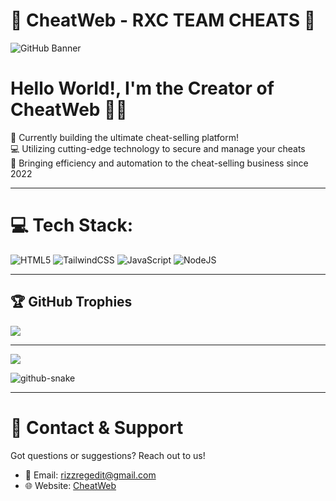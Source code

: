 # 🐍 CheatWeb - RXC TEAM CHEATS 🐻

![GitHub Banner](https://media3.giphy.com/media/v1.Y2lkPTc5MGI3NjExN3ExZTk5ZTVoZTkzOWY4ZjNxcHB5cXlvcjRtaGl6Zm1waDEwNjk2MSZlcD12MV9pbnRlcm5hbF9naWZfYnlfaWQmY3Q9Zw/DdK39B5eUXA6Jj08aF/giphy.gif)

# Hello World!, I'm the Creator of CheatWeb 👋🏼
🐾 Currently building the ultimate cheat-selling platform!<br>
💻 Utilizing cutting-edge technology to secure and manage your cheats<br>
🚀 Bringing efficiency and automation to the cheat-selling business since 2022<br>

---

# 💻 Tech Stack:
![HTML5](https://img.shields.io/badge/html5-%23E34F26.svg?style=for-the-badge&logo=html5&logoColor=white) ![TailwindCSS](https://img.shields.io/badge/tailwindcss-%2338B2AC.svg?style=for-the-badge&logo=tailwind-css&logoColor=white) ![JavaScript](https://img.shields.io/badge/javascript-%23323330.svg?style=for-the-badge&logo=javascript&logoColor=%23F7DF1E) ![NodeJS](https://img.shields.io/badge/node.js-6DA55F?style=for-the-badge&logo=node.js&logoColor=white)

---

## 🏆 GitHub Trophies
![](https://github-profile-trophy.vercel.app/?username=cheatweb&theme=radical&no-frame=false&no-bg=true&margin-w=4)

---

[![](https://visitcount.itsvg.in/api?id=cheatweb&icon=0&color=0)](https://visitcount.itsvg.in)

<picture>
  <source media="(prefers-color-scheme: dark)" srcset="https://raw.githubusercontent.com/tobiasmeyhoefer/tobiasmeyhoefer/output/github-snake-dark.svg" />
  <source media="(prefers-color-scheme: light)" srcset="https://raw.githubusercontent.com/tobiasmeyhoefer/tobiasmeyhoefer/output/github-snake.svg" />
  <img alt="github-snake" src="https://raw.githubusercontent.com/tobiasmeyhoefer/tobiasmeyhoefer/output/github-snake.svg" />
</picture>

---

# 🐾 Contact & Support
Got questions or suggestions? Reach out to us!
- 📧 Email: rizzregedit@gmail.com
- 🌐 Website: [CheatWeb](rizzxiters.com)

